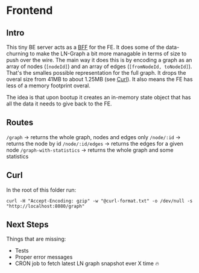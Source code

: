 # Frontend 

## Intro
This tiny BE server acts as a 
[BFF](https://medium.com/zinklar-tech/backend-for-frontend-bff-pattern-5e8810779d9f) 
for the FE. It does some of the data-churning to make the LN-Graph a bit more 
managable in terms of size to push over the wire. The main way it does this is 
by encoding a graph as an array of nodes (`[nodeId]`) and an array of edges 
(`[fromNodeId, toNodeId]`). That's the smalles possible representation for the 
full graph. It drops the overal size from 41MB to about 1.25MB (see 
[Curl](#curl)). It also means the FE has less of a memory footprint overal.

The idea is that upon bootup it creates an in-memory state object that has all
the data it needs to give back to the FE.

## Routes
`/graph` -> returns the whole graph, nodes and edges only
`/node/:id` -> returns the node by id
`/node/:id/edges` -> returns the edges for a given node
`/graph-with-statistics` -> returns the whole graph and some statistics

## Curl
In the root of this folder run:
```
curl -H "Accept-Encoding: gzip" -w "@curl-format.txt" -o /dev/null -s "http://localhost:8080/graph"
```

## Next Steps
Things that are missing:
- Tests
- Proper error messages
- CRON job to fetch latest LN graph snapshot ever X time :fire:

